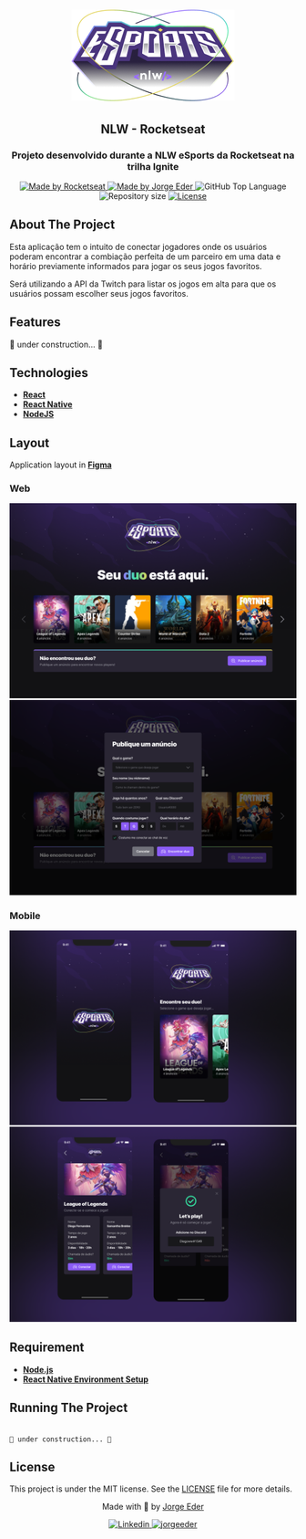 <div>
  <h1 align="center"> 
    <img alt="eSports" src="./assets/Logo.png">
  </h1>
  <h2 align="center"> 
    NLW - Rocketseat
  </h2>
  <h3 align="center"> 
    Projeto desenvolvido durante a NLW eSports da Rocketseat na trilha Ignite
  </h3>

  <p align="center">
    <a href="https://rocketseat.com.br">
      <img alt="Made by Rocketseat" src="https://img.shields.io/badge/made%20by-Rocketseat-blueviolet?style=plastic">
    </a>
    <a href="https://github.com/jorgeeder"> 
      <img alt="Made by Jorge Eder" src="https://img.shields.io/badge/solved%20by-Jorge%20Eder-blueviolet?style=plastic">
    </a>
    <img alt="GitHub Top Language" src="https://img.shields.io/github/languages/top/jorgeeder/nlw-esports?color=blue&style=plastic">
    <img alt="Repository size" src="https://img.shields.io/github/repo-size/jorgeeder/nlw-esports?style=plastic"/>
    <a href="https://opensource.org/licenses/MIT">
      <img alt="License" src="https://img.shields.io/badge/license-MIT-brightgreen?style=plastic">
    </a>
  </p>
</div>

## About The Project

Esta aplicação tem o intuito de conectar jogadores onde os usuários poderam encontrar a combiação perfeita de um parceiro em uma data e horário previamente informados para jogar os seus jogos favoritos.

Será utilizando a API da Twitch para listar os jogos em alta para que os usuários possam escolher seus jogos favoritos.

## Features

🚧 under construction... 🚧

## Technologies

-   **[React](https://reactjs.org/)**
-   **[React Native](https://reactnative.dev/)**
-   **[NodeJS](https://nodejs.org/en/)**

## Layout
Application layout in **[Figma](https://www.figma.com/file/8RgcHqrjhGvShhVQqt9F5k/NLW-eSports-(Community)?node-id=0%3A1)**

### Web

![Landing](./assets/Landing.png)
![Ads](./assets/Post-ad.png)

### Mobile

![SplashAndHome](./assets/SplashAndHome.png)
![AdAndConecting](./assets/AdAndConecting.png)


## Requirement

-   **[Node.js](https://nodejs.org/)**
-   **[React Native Environment Setup](https://nodejs.org/)**


## Running The Project

```

🚧 under construction... 🚧

```
## License

This project is under the MIT license. See the [LICENSE](/LICENSE) file for more details.


<div align="center">
  <p> Made with 💜 by <a href="https://github.com/jorgeeder">Jorge Eder</a> </p>
  <p>
    <a href="https://www.linkedin.com/in/jorgeeder/">
      <img alt="Linkedin" src="https://img.shields.io/badge/-Jorge%20Eder-blue?style=plastic&logo=linkedin&link=https://www.linkedin.com/in/jorgeeder/">
    </a>
    <a href = "mailto:jorgeeder.dev@gmail.com">
      <img alt="jorgeeder" src="https://img.shields.io/badge/-jorgeeder.dev@gmail.com-ff512f?style=plastic&logo=Gmail&logoColor=white&link=mailto:jorgeeder.dev@gmail.com">
    </a>
  </p>
</div>